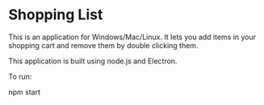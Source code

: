 # Shopping List

This is an application for Windows/Mac/Linux.
It lets you add items in your shopping cart and 
remove them by double clicking them.

This application is built using node.js and Electron.

To run:

npm start
